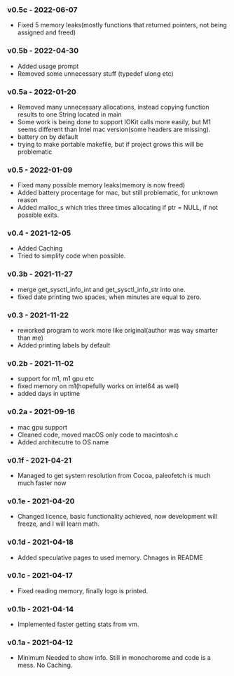 ### v0.5c - 2022-06-07
* Fixed 5 memory leaks(mostly functions that returned pointers, not being assigned and freed)

### v0.5b - 2022-04-30
* Added usage prompt
* Removed some unnecessary stuff (typedef ulong etc)

### v0.5a - 2022-01-20
* Removed many unnecessary allocations, instead copying function results to one String located in main
* Some work is being done to support IOKit calls more easily, but M1 seems different than Intel mac version(some headers are missing).
* battery on by default
* trying to make portable makefile, but if project grows this will be problematic

### v0.5 - 2022-01-09
* Fixed many possible memory leaks(memory is now freed)
* Added battery procentage for mac, but still problematic, for unknown reason
* Added malloc\_s which tries three times allocating if ptr = NULL, if not possible exits. 

### v0.4 - 2021-12-05
* Added Caching
* Tried to simplify code when possible.

### v0.3b - 2021-11-27
* merge get\_sysctl\_info\_int and get\_sysctl\_info\_str into one.
* fixed date printing two spaces, when minutes are equal to zero.

### v0.3 - 2021-11-22
* reworked program to work more like original(author was way smarter than me)
* Added printing labels by default

### v0.2b - 2021-11-02
* support for m1, m1 gpu etc
* fixed memory on m1(hopefully works on intel64 as well)
* added days in uptime

### v0.2a - 2021-09-16
* mac gpu support
* Cleaned code, moved macOS only code to macintosh.c
* Added architecutre to OS name

### v0.1f - 2021-04-21
* Managed to get system resolution from Cocoa, paleofetch is much much faster now

### v0.1e - 2021-04-20
* Changed licence, basic functionality achieved, now development will freeze, and I will learn math.

### v0.1d - 2021-04-18
* Added speculative pages to used memory. Chnages in README

### v0.1c - 2021-04-17
* Fixed reading memory, finally logo is printed.

### v0.1b - 2021-04-14
* Implemented faster getting stats from vm.

### v0.1a - 2021-04-12
* Minimum Needed to show info. Still in monochorome and code is a mess. No Caching.
